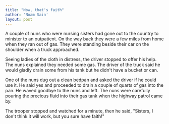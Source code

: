 ```yaml
---
title: "Now, that's faith"
author: 'Noam Sain'
layout: post
---
```


A couple of nuns who were nursing sisters had gone out to the country to minister to an outpatient. On the way back they were a few miles from home when they ran out of gas. They were standing beside their car on the shoulder when a truck approached.

Seeing ladies of the cloth in distress, the driver stopped to offer his help. The nuns explained they needed some gas. The driver of the truck said he would gladly drain some from his tank but he didn't have a bucket or can.

One of the nuns dug out a clean bedpan and asked the driver if he could use it. He said yes and proceeded to drain a couple of quarts of gas into the pan. He waved goodbye to the nuns and left. The nuns were carefully pouring the precious fluid into their gas tank when the highway patrol came by.

The trooper stopped and watched for a minute, then he said, "Sisters, I don't think it will work, but you sure have faith!"